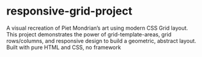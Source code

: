 # responsive-grid-project
A visual recreation of Piet Mondrian’s art using modern CSS Grid layout. This project demonstrates the power of grid-template-areas, grid rows/columns, and responsive design to build a geometric, abstract layout. Built with pure HTML and CSS, no framework
